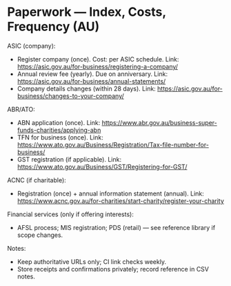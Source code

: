 # Paperwork — Index, Costs, Frequency (AU)

ASIC (company):
- Register company (once). Cost: per ASIC schedule. Link: https://asic.gov.au/for-business/registering-a-company/
- Annual review fee (yearly). Due on anniversary. Link: https://asic.gov.au/for-business/annual-statements/
- Company details changes (within 28 days). Link: https://asic.gov.au/for-business/changes-to-your-company/

ABR/ATO:
- ABN application (once). Link: https://www.abr.gov.au/business-super-funds-charities/applying-abn
- TFN for business (once). Link: https://www.ato.gov.au/Business/Registration/Tax-file-number-for-business/
- GST registration (if applicable). Link: https://www.ato.gov.au/Business/GST/Registering-for-GST/

ACNC (if charitable):
- Registration (once) + annual information statement (annual). Link: https://www.acnc.gov.au/for-charities/start-charity/register-your-charity

Financial services (only if offering interests):
- AFSL process; MIS registration; PDS (retail) — see reference library if scope changes.

Notes:
- Keep authoritative URLs only; CI link checks weekly.
- Store receipts and confirmations privately; record reference in CSV notes.
